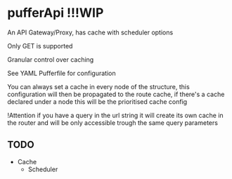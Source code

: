# pufferApi !!!WIP
An API Gateway/Proxy, has cache with scheduler options

Only GET is supported

Granular control over caching

See YAML Pufferfile for configuration

You can always set a cache in every node of the structure, this configuration will then be propagated 
to the route cache, if there's a cache declared under a node this will be the prioritised cache config

!Attention if you have a query in the url string it will create its own cache in the router and will be only accessible trough
the same query parameters



## TODO
- Cache
  - Scheduler
